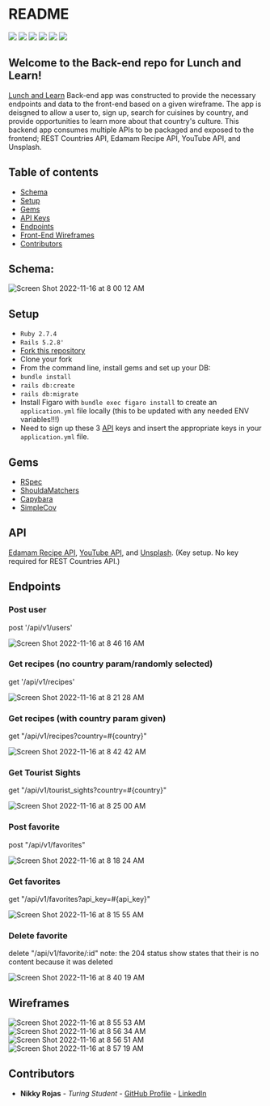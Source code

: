 # README

[![](https://camo.githubusercontent.com/1ab1a7ec3f2dd01c7960044047e96a86aed5111004c9b0b86e852eac461bedac/68747470733a2f2f696d672e736869656c64732e696f2f62616467652f527562795f6f6e5f5261696c732d4343303030303f7374796c653d666f722d7468652d6261646765266c6f676f3d727562792d6f6e2d7261696c73266c6f676f436f6c6f723d7768697465)](https://camo.githubusercontent.com/1ab1a7ec3f2dd01c7960044047e96a86aed5111004c9b0b86e852eac461bedac/68747470733a2f2f696d672e736869656c64732e696f2f62616467652f527562795f6f6e5f5261696c732d4343303030303f7374796c653d666f722d7468652d6261646765266c6f676f3d727562792d6f6e2d7261696c73266c6f676f436f6c6f723d7768697465)
[![](https://camo.githubusercontent.com/3f0e26b0951bab845a1bb9a7198ecca0da272e462921b6edd85879f3673b6927/68747470733a2f2f696d672e736869656c64732e696f2f62616467652f506f73746d616e2d4646364333373f7374796c653d666f722d7468652d6261646765266c6f676f3d706f73746d616e266c6f676f436f6c6f723d7768697465)](https://camo.githubusercontent.com/3f0e26b0951bab845a1bb9a7198ecca0da272e462921b6edd85879f3673b6927/68747470733a2f2f696d672e736869656c64732e696f2f62616467652f506f73746d616e2d4646364333373f7374796c653d666f722d7468652d6261646765266c6f676f3d706f73746d616e266c6f676f436f6c6f723d7768697465)
[![](https://user-images.githubusercontent.com/64919819/113648232-81d60d00-9649-11eb-8ea4-0ff5e399afb6.png)](https://user-images.githubusercontent.com/64919819/113648232-81d60d00-9649-11eb-8ea4-0ff5e399afb6.png)
![](https://camo.githubusercontent.com/510a057988cb5216f5d297ee202f6a08fa179798926cea28e95910f6b8ca5535/68747470733a2f2f696d672e736869656c64732e696f2f62616467652f4d61726b646f776e2d3030303030303f7374796c653d666f722d7468652d6261646765266c6f676f3d6d61726b646f776e266c6f676f436f6c6f723d7768697465)
[![](https://camo.githubusercontent.com/281c069a2703e948b536500b9fd808cb4fb2496b3b66741db4013a2c89e91986/68747470733a2f2f696d672e736869656c64732e696f2f62616467652f506f737467726553514c2d3331363139323f7374796c653d666f722d7468652d6261646765266c6f676f3d706f737467726573716c266c6f676f436f6c6f723d7768697465)](https://camo.githubusercontent.com/281c069a2703e948b536500b9fd808cb4fb2496b3b66741db4013a2c89e91986/68747470733a2f2f696d672e736869656c64732e696f2f62616467652f506f737467726553514c2d3331363139323f7374796c653d666f722d7468652d6261646765266c6f676f3d706f737467726573716c266c6f676f436f6c6f723d7768697465)
[![](https://user-images.githubusercontent.com/64919819/113648167-6965f280-9649-11eb-8794-0f1082ae8d1c.png)](https://user-images.githubusercontent.com/64919819/113648167-6965f280-9649-11eb-8794-0f1082ae8d1c.png)


## Welcome to the Back-end repo for Lunch and Learn!


[Lunch and Learn](https://github.com/nikkyrojas/lunch_and_learn) Back-end app was constructed to provide the necessary endpoints and data to the front-end based on a given wireframe. The app is deisgned to allow a user to, sign up, search for cuisines by country, and provide opportunities to learn more about that country's culture. This backend app consumes multiple APIs to be packaged and exposed to the frontend;  REST Countries API,  Edamam Recipe API,  YouTube API, and Unsplash. 

## Table of contents

- [Schema](#schema)
- [Setup](#setup)
- [Gems](#gems)
- [API Keys](#api)
- [Endpoints](#endpoints)
- [Front-End Wireframes](#wireframes)
- [Contributors](#contributors)

## Schema: 

![Screen Shot 2022-11-16 at 8 00 12 AM](https://user-images.githubusercontent.com/103013480/202215836-5a6a32ee-5c9e-4092-8fc6-968bef37a309.png)

## Setup

- `Ruby 2.7.4`
- `Rails 5.2.8'`
- [Fork this repository](https://github.com/nikkyrojas/lunch_and_learn)
- Clone your fork
- From the command line, install gems and set up your DB:
- `bundle install`
- `rails db:create`
- `rails db:migrate`
- Install Figaro with `bundle exec figaro install` to create an `application.yml` file locally (this to be updated with any needed ENV variables!!!)
- Need to sign up these 3 [API](#api) keys and insert the appropriate keys in your `application.yml` file.

## Gems

-   [RSpec](https://github.com/rspec/rspec-rails)
-   [ShouldaMatchers](https://github.com/thoughtbot/shoulda-matchers)
-   [Capybara](https://github.com/teamcapybara/capybara)
-   [SimpleCov](https://github.com/simplecov-ruby/simplecov)

## API 

[Edamam Recipe API](https://developer.edamam.com/edamam-recipe-api),  [YouTube API](https://developers.google.com/youtube/v3/getting-started), and [Unsplash](https://unsplash.com/documentation#search-photos). (Key setup. No key required for REST Countries API.)

## Endpoints

### Post user 
post '/api/v1/users'

![Screen Shot 2022-11-16 at 8 46 16 AM](https://user-images.githubusercontent.com/103013480/202227021-2df55fe9-b77a-40de-a074-e242a25d77b4.png)

### Get recipes (no country param/randomly selected)
get '/api/v1/recipes'

![Screen Shot 2022-11-16 at 8 21 28 AM](https://user-images.githubusercontent.com/103013480/202220941-3be9d2d7-97e9-4c83-acbc-417224c28736.png)

### Get recipes (with country param given)
get "/api/v1/recipes?country=#{country}"

![Screen Shot 2022-11-16 at 8 42 42 AM](https://user-images.githubusercontent.com/103013480/202226262-f542d1af-b006-4c4a-bb58-8d317567360d.png)


### Get Tourist Sights
get "/api/v1/tourist_sights?country=#{country}"

![Screen Shot 2022-11-16 at 8 25 00 AM](https://user-images.githubusercontent.com/103013480/202221693-218cfee3-73c4-4366-9e0e-6ce3d33fe01f.png)


### Post favorite 
post "/api/v1/favorites"

![Screen Shot 2022-11-16 at 8 18 24 AM](https://user-images.githubusercontent.com/103013480/202220223-f0c375cd-17f2-4e63-9173-a90169f329c1.png)

### Get favorites
get "/api/v1/favorites?api_key=#{api_key}"

![Screen Shot 2022-11-16 at 8 15 55 AM](https://user-images.githubusercontent.com/103013480/202219655-90ab6c6e-9546-43cf-8df8-57144ddb3886.png)

### Delete favorite
delete "/api/v1/favorite/:id"
note: the 204 status show states that their is no content because it was deleted

![Screen Shot 2022-11-16 at 8 40 19 AM](https://user-images.githubusercontent.com/103013480/202225725-07603d4f-eee3-4b6d-8153-b4bc54033452.png)

## Wireframes

![Screen Shot 2022-11-16 at 8 55 53 AM](https://user-images.githubusercontent.com/103013480/202230197-d0743a5f-6d3d-465b-9744-00e3dbb56636.png)
![Screen Shot 2022-11-16 at 8 56 34 AM](https://user-images.githubusercontent.com/103013480/202230212-59373758-59d2-4fcc-92f5-b606dde2d415.png)
![Screen Shot 2022-11-16 at 8 56 51 AM](https://user-images.githubusercontent.com/103013480/202230230-addaba42-89a8-4475-a77a-07472b382116.png)
![Screen Shot 2022-11-16 at 8 57 19 AM](https://user-images.githubusercontent.com/103013480/202230246-e88e6c41-15a9-49b2-aaf7-574010a6a339.png)

## Contributors
-   **Nikky Rojas** - _Turing Student_ - [GitHub Profile](https://github.com/nikkyrojas) - [LinkedIn](https://www.linkedin.com/in/nikkyrojas/)
